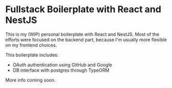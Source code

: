 # Fullstack Boilerplate with React and NestJS

This is my (WIP) personal boilerplate with React and NestJS. Most of the efforts were focused on the backend part, because I'm usually more flexible on my frontend choices.

This boilerplate includes:

- OAuth authentication using GitHub and Google
- DB interface with postgres through TypeORM

More info coming soon.
